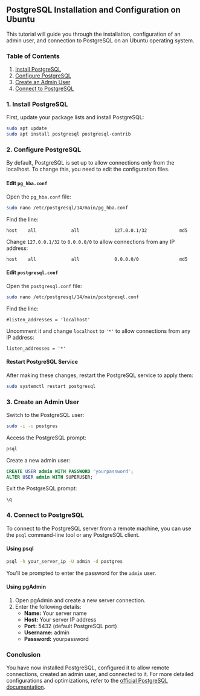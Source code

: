 ## PostgreSQL Installation and Configuration on Ubuntu

This tutorial will guide you through the installation, configuration of an admin user, and connection to PostgreSQL on an Ubuntu operating system.

### Table of Contents
1. [Install PostgreSQL](#install-postgresql)
2. [Configure PostgreSQL](#configure-postgresql)
3. [Create an Admin User](#create-an-admin-user)
4. [Connect to PostgreSQL](#connect-to-postgresql)

### 1. Install PostgreSQL

First, update your package lists and install PostgreSQL:

```bash
sudo apt update
sudo apt install postgresql postgresql-contrib
```

### 2. Configure PostgreSQL

By default, PostgreSQL is set up to allow connections only from the localhost. To change this, you need to edit the configuration files.

#### Edit `pg_hba.conf`

Open the `pg_hba.conf` file:

```bash
sudo nano /etc/postgresql/14/main/pg_hba.conf
```

Find the line:

```
host    all             all             127.0.0.1/32            md5
```

Change `127.0.0.1/32` to `0.0.0.0/0` to allow connections from any IP address:

```
host    all             all             0.0.0.0/0               md5
```

#### Edit `postgresql.conf`

Open the `postgresql.conf` file:

```bash
sudo nano /etc/postgresql/14/main/postgresql.conf
```

Find the line:

```
#listen_addresses = 'localhost'
```

Uncomment it and change `localhost` to `'*'` to allow connections from any IP address:

```
listen_addresses = '*'
```

#### Restart PostgreSQL Service

After making these changes, restart the PostgreSQL service to apply them:

```bash
sudo systemctl restart postgresql
```

### 3. Create an Admin User

Switch to the PostgreSQL user:

```bash
sudo -i -u postgres
```

Access the PostgreSQL prompt:

```bash
psql
```

Create a new admin user:

```sql
CREATE USER admin WITH PASSWORD 'yourpassword';
ALTER USER admin WITH SUPERUSER;
```

Exit the PostgreSQL prompt:

```sql
\q
```

### 4. Connect to PostgreSQL

To connect to the PostgreSQL server from a remote machine, you can use the `psql` command-line tool or any PostgreSQL client.

#### Using psql

```bash
psql -h your_server_ip -U admin -d postgres
```

You'll be prompted to enter the password for the `admin` user.

#### Using pgAdmin

1. Open pgAdmin and create a new server connection.
2. Enter the following details:
   - **Name:** Your server name
   - **Host:** Your server IP address
   - **Port:** 5432 (default PostgreSQL port)
   - **Username:** admin
   - **Password:** yourpassword

### Conclusion

You have now installed PostgreSQL, configured it to allow remote connections, created an admin user, and connected to it. For more detailed configurations and optimizations, refer to the [official PostgreSQL documentation](https://www.postgresql.org/docs/).